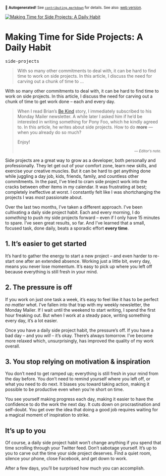 <sub>&#x1F6A8; <strong>Autogenerated!</strong> See <a href="https://github.com/ponyfoo/articles/tree/noindex/contributing.markdown"><code>contributing.markdown</code></a> for details. See also: <a href="https://ponyfoo.com/articles/making-time-for-side-projects">web version</a>.</sub>

<a href="https://ponyfoo.com/articles/making-time-for-side-projects"><div><img src="https://i.imgur.com/fFN8WA5.jpg" alt="Making Time for Side Projects: A Daily Habit"></div></a>

<h1>Making Time for Side Projects: A Daily Habit</h1>

<p><kbd>side-projects</kbd></p>

<blockquote><p>With so many other commitments to deal with, it can be hard to find time to work on side projects. In this article, I discuss the need for carving out a chunk of time to &#x2026;</p></blockquote>

<div><p>With so many other commitments to deal with, it can be hard to find time to work on side projects. In this article, I discuss the need for carving out a chunk of time to get work done &#x2013; each and every day.</p></div>

<blockquote><p>When I read Brian&#x2019;s <a href="https://briangilham.com/blog/2016/10/10/be-kind" target="_blank" rel="noopener noreferrer">Be Kind</a> story, I immediately subscribed to his Monday Mailer newsletter. A while later I asked him if he&#x2019;d be interested in writing something for Pony Foo, which he kindly agreed to. In this article, he writes about side projects. How to do <strong>more</strong> &#x2014; when you already do so much?</p> <p>Enjoy!</p><p align="right"><sub><em>&#x2014; Editor&#x2019;s note.</em></sub></p></blockquote>

<div><p>Side projects are a great way to grow as a developer, both personally and professionally. They let get out of your comfort zone, learn new skills, and exercise your creative muscles. But it can be hard to get anything done while juggling a day job, kids, friends, family, and countless other commitments. In the past, I&#x2019;ve tried to cram side project work into the cracks between other items in my calendar. It was frustrating at best; completely ineffective at worst. I constantly felt like I was shortchanging the projects I was <em>most</em> passionate about.</p></div>

<div><p>Over the last two months, I&#x2019;ve taken a different approach. I&#x2019;ve been cultivating a daily side project habit. Each and every morning, I do <em>something</em> to push my side projects forward &#x2013; even if I only have 15 minutes to spare. I&#x2019;ve seen great results, so far. And I&#x2019;ve learned that a small, focused task, done daily, beats a sporadic effort <strong>every time</strong>.</p> <h2 id="1-it-s-easier-to-get-started">1. It&#x2019;s easier to get started</h2> <p>It&#x2019;s hard to gather the energy to start a new project &#x2013; and even harder to re-start one after an extended absence. Working just a little bit, every day, means you never lose momentum. It&#x2019;s easy to pick up where you left off because everything is still fresh in your mind.</p> <h2 id="2-the-pressure-is-off">2. The pressure is off</h2> <p>If you work on just one task a week, it&#x2019;s easy to feel like it has to be perfect <em>no matter wha</em>t. I&#x2019;ve fallen into that trap with my weekly newsletter, the Monday Mailer. If I wait until the weekend to start writing, I spend the first hour freaking out. But when I work at a steady pace, writing something every day, it&#x2019;s a lot easier.</p> <p>Once you have a daily side project habit, the pressure&#x2019;s off. If you have a bad day &#x2013; and you <em>will</em> &#x2013; it&#x2019;s okay. There&#x2019;s always tomorrow. I&#x2019;ve become more relaxed which, unsurprisingly, has improved the quality of my work overall.</p> <h2 id="3-you-stop-relying-on-motivation-and-inspiration">3. You stop relying on motivation &amp; inspiration</h2> <p>You don&#x2019;t need to get ramped up; everything is still fresh in your mind from the day before. You don&#x2019;t need to remind yourself where you left off, or what you need to do next. It biases you toward taking action, making it possible to be productive even when you&#x2019;re short on time.</p> <p>You see yourself making progress each day, making it easier to have the confidence to do the work the next day. It cuts down on procrastination and self-doubt. You get over the idea that doing a good job requires waiting for a magical moment of inspiration to strike.</p> <h2 id="it-s-up-to-you">It&#x2019;s up to you</h2> <p>Of course, a daily side project habit won&#x2019;t change anything if you spend that time scrolling through your Twitter feed. Don&#x2019;t sabotage yourself. It&#x2019;s up to you to carve out the time your side project deserves. Find a quiet room, silence your phone, close Facebook, and get down to work.</p> <p>After a few days, you&#x2019;ll be surprised how much you can accomplish.</p></div>
